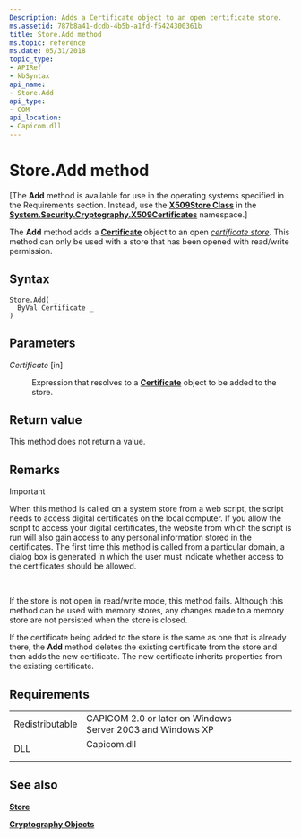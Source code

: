 ```yaml
---
Description: Adds a Certificate object to an open certificate store.
ms.assetid: 787b8a41-dcdb-4b5b-a1fd-f5424300361b
title: Store.Add method
ms.topic: reference
ms.date: 05/31/2018
topic_type:
- APIRef
- kbSyntax
api_name:
- Store.Add
api_type:
- COM
api_location:
- Capicom.dll
---
```


# Store.Add method

\[The **Add** method is available for use in the operating systems specified in the Requirements section. Instead, use the [**X509Store Class**](https://msdn.microsoft.com/library/Hh424027(v=MSDN.10).aspx) in the [**System.Security.Cryptography.X509Certificates**](https://msdn.microsoft.com/library/73091bzx(v=VS.71).aspx) namespace.\]

The **Add** method adds a [**Certificate**](certificate.md) object to an open [*certificate store*](https://msdn.microsoft.com/library/ms721572(v=VS.85).aspx). This method can only be used with a store that has been opened with read/write permission.

## Syntax


```VB
Store.Add( _
  ByVal Certificate _
)
```



## Parameters

<dl> <dt>

*Certificate* \[in\]
</dt> <dd>

Expression that resolves to a [**Certificate**](certificate.md) object to be added to the store.

</dd> </dl>

## Return value

This method does not return a value.

## Remarks

> [!IMPORTANT]
> When this method is called on a system store from a web script, the script needs to access digital certificates on the local computer. If you allow the script to access your digital certificates, the website from which the script is run will also gain access to any personal information stored in the certificates. The first time this method is called from a particular domain, a dialog box is generated in which the user must indicate whether access to the certificates should be allowed.

 

If the store is not open in read/write mode, this method fails. Although this method can be used with memory stores, any changes made to a memory store are not persisted when the store is closed.

If the certificate being added to the store is the same as one that is already there, the **Add** method deletes the existing certificate from the store and then adds the new certificate. The new certificate inherits properties from the existing certificate.

## Requirements



|                            |                                                                                        |
|----------------------------|----------------------------------------------------------------------------------------|
| Redistributable<br/> | CAPICOM 2.0 or later on Windows Server 2003 and Windows XP<br/>                  |
| DLL<br/>             | <dl> <dt>Capicom.dll</dt> </dl> |



## See also

<dl> <dt>

[**Store**](store.md)
</dt> <dt>

[**Cryptography Objects**](cryptography-objects.md)
</dt> </dl>

 

 





